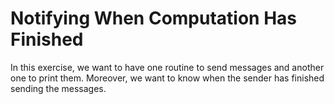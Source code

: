 # Notifying When Computation Has Finished

In this exercise, we want to have one routine to send messages and another one to print
them. Moreover, we want to know when the sender has finished sending the messages.
